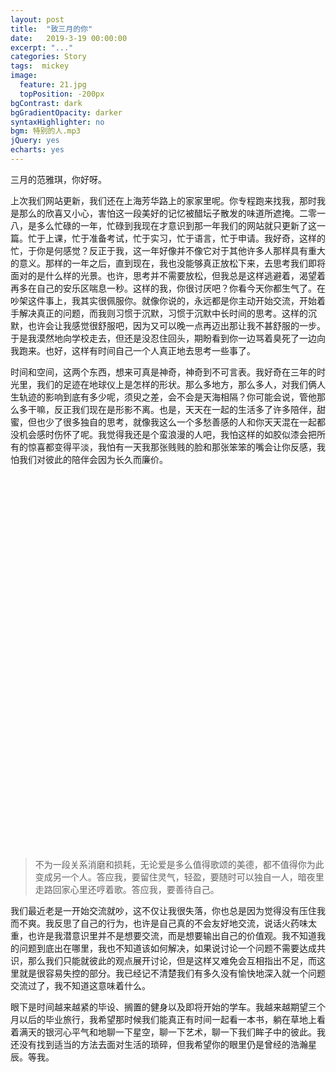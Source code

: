 ```yaml
---
layout: post
title:  "致三月的你"
date:   2019-3-19 00:00:00
excerpt: "..."
categories: Story
tags:  mickey
image:
  feature: 21.jpg
  topPosition: -200px
bgContrast: dark
bgGradientOpacity: darker
syntaxHighlighter: no
bgm: 特别的人.mp3
jQuery: yes
echarts: yes
---
```


三月的范雅琪，你好呀。

上次我们网站更新，我们还在上海芳华路上的家家里呢。你专程跑来找我，那时我是那么的欣喜又小心，害怕这一段美好的记忆被醋坛子散发的味道所遮掩。二零一八，是多么忙碌的一年，忙碌到我现在才意识到那一年我们的网站就只更新了这一篇。忙于上课，忙于准备考试，忙于实习，忙于语言，忙于申请。我好奇，这样的忙，于你是何感觉？反正于我，这一年好像并不像它对于其他许多人那样具有重大的意义。那样的一年之后，直到现在，我也没能够真正放松下来，去思考我们即将面对的是什么样的光景。也许，思考并不需要放松，但我总是这样逃避着，渴望着再多在自己的安乐区喘息一秒。这样的我，你很讨厌吧？你看今天你都生气了。在吵架这件事上，我其实很佩服你。就像你说的，永远都是你主动开始交流，开始着手解决真正的问题，而我则习惯于沉默，习惯于沉默中长时间的思考。这样的沉默，也许会让我感觉很舒服吧，因为又可以晚一点再迈出那让我不甚舒服的一步。于是我漠然地向学校走去，但还是没忍住回头，期盼看到你一边骂着臭死了一边向我跑来。也好，这样有时间自己一个人真正地去思考一些事了。

时间和空间，这两个东西，想来可真是神奇，神奇到不可言表。我好奇在三年的时光里，我们的足迹在地球仪上是怎样的形状。那么多地方，那么多人，对我们俩人生轨迹的影响到底有多少呢，须臾之差，会不会是天海相隔？你可能会说，管他那么多干嘛，反正我们现在是形影不离。也是，天天在一起的生活多了许多陪伴，甜蜜，但也少了很多独自的思考，就像我这么一个多愁善感的人和你天天混在一起都没机会感时伤怀了呢。我觉得我还是个蛮浪漫的人吧，我怕这样的如胶似漆会把所有的惊喜都变得平淡，我怕有一天我那张贱贱的脸和那张笨笨的嘴会让你反感，我怕我们对彼此的陪伴会因为长久而廉价。

<div id="container" style="height: 600px"></div>

<blockquote class="largeQuote">
不为一段关系消磨和损耗，无论爱是多么值得歌颂的美德，都不值得你为此变成另一个人。答应我，要留住灵气，轻盈，要随时可以独自一人，暗夜里走路回家心里还哼着歌。答应我，要善待自己。
</blockquote>

我们最近老是一开始交流就吵，这不仅让我很失落，你也总是因为觉得没有压住我而不爽。我反思了自己的行为，也许是自己真的不会友好地交流，说话火药味太重，也许是我潜意识里并不是想要交流，而是想要输出自己的价值观。我不知道我的问题到底出在哪里，我也不知道该如何解决，如果说讨论一个问题不需要达成共识，那么我们只能就彼此的观点展开讨论，但是这样又难免会互相指出不足，而这里就是很容易失控的部分。我已经记不清楚我们有多久没有愉快地深入就一个问题交流过了，我不知道这意味着什么。

眼下是时间越来越紧的毕设、搁置的健身以及即将开始的学车。我越来越期望三个月以后的毕业旅行，我希望那时候我们能真正有时间一起看一本书，躺在草地上看着满天的银河心平气和地聊一下星空，聊一下艺术，聊一下我们眸子中的彼此。我还没有找到适当的方法去面对生活的琐碎，但我希望你的眼里仍是曾经的浩瀚星辰。等我。

<script type="text/javascript" src="http://echarts.baidu.com/gallery/vendors/echarts-gl/echarts-gl.min.js"></script>
<script type="text/javascript" src="http://echarts.baidu.com/gallery/vendors/echarts-stat/ecStat.min.js"></script>
<script type="text/javascript" src="http://echarts.baidu.com/gallery/vendors/echarts/extension/dataTool.min.js"></script>
<script type="text/javascript" src="http://echarts.baidu.com/gallery/vendors/echarts/map/js/china.js"></script>
<script type="text/javascript" src="http://echarts.baidu.com/gallery/vendors/echarts/map/js/world.js"></script>
<script type="text/javascript" src="http://echarts.baidu.com/gallery/vendors/echarts/extension/bmap.min.js"></script>
<script type="text/javascript" src="http://echarts.baidu.com/gallery/vendors/simplex.js"></script>
<script type="text/javascript">
var dom = document.getElementById("container");
var myChart = echarts.init(dom);
var app = {};
option = null;

$.getJSON("{{ site.baseurl }}/assets/data/our-footprint.json", function (data) {
    var places = data.places.map(function (item) {
        return {
            coord: [item[3], item[4]]
        }
    });

    function getPlaceCoord(idx) {
        return [data.places[idx][3], data.places[idx][4]];
    }

    // Route: [date, sourcePlaceIndex, destinationPlaceIndex]
    var pointsData = [];
    data.routes.forEach(function (route) {
        pointsData.push(getPlaceCoord(route[1])); // source place
        pointsData.push(getPlaceCoord(route[2])); // destination place
    });

    var series = [
      {
            type: 'lines3D',
            name: 'routes',

            effect: {
                show: true,
                trailWidth: 4,
                trailLength: 0.15,
                trailOpacity: 1,
                trailColor: 'rgb(30, 30, 60)'
            },

            lineStyle: {
                width: 3,
                color: 'rgb(50, 50, 150)',
                // color: 'rgb(118, 233, 241)',
                opacity: 0.7
            },
            blendMode: 'lighter',

            data: data.routes.map(function (route) {
                return [places[route[1]].coord, places[route[2]].coord];
            })
      },
      {
        type: 'scatter3D',
        coordinateSystem: 'globe',
        blendMode: 'lighter',
        symbolSize: 2,
        itemStyle: {
            color: 'rgb(50, 50, 150)',
            opacity: 0.2
        },
        data: pointsData
      }
    ]

    myChart.setOption({
        globe: {
            environment: '{{ site.baseurl }}/assets/data/earth/starfield.jpg',

            heightTexture: '{{ site.baseurl }}/assets/data/earth/bathymetry_bw_composite_4k.jpg',

            displacementScale: 0.1,
            displacementQuality: 'high',

            baseColor: '#000',

            shading: 'realistic',
            realisticMaterial: {
                roughness: 0.2,
                metalness: 0
            },

            postEffect: {
                enable: true,
                depthOfField: {
                    enable: false,
                    focalDistance: 150
                }
            },
            temporalSuperSampling: {
                enable: true
            },
            light: {
                ambient: {
                    intensity: 0
                },
                main: {
                    intensity: 0.1,
                    shadow: false
                },
                ambientCubemap: {
                    texture: '{{ site.baseurl }}/assets/data/earth/lake.hdr',
                    exposure: 1,
                    diffuseIntensity: 0.5,
                    specularIntensity: 2
                }
            },
            viewControl: {
                autoRotate: false
            },
            silent: true
        },
        series: series 
    });
});

if (option && typeof option === "object") {
    myChart.setOption(option, true);
}
</script>
